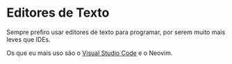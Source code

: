 # Editores de Texto

Sempre prefiro usar editores de texto para programar, por serem muito mais leves que IDEs.

Os que eu mais uso são o [Visual Studio Code](./vs-code.md) e o Neovim.